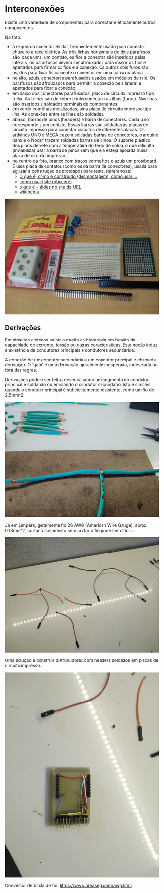 # Interconexões

Existe uma variedade de componentes para conectar eletricamente outros componentes.

Na foto: 

- à esquerda conector Sindal, frequentemente usado para conectar chuveiro à rede elétrica. As três linhas horizontais de dois parafusos são, cada uma, um contato, os fios a conectar são inseridos pelas laterais, os pararfusos devem ser afrouxados para inserir os fios e apertados para firmar os fios e a conexão. Os outros dois furos são usados para fixar fisicamente o conector em uma caixa ou placa;
- no alto, azuis, conectores parafusados usados em módulos de relé. Os parafusos são afrouxados para permitir a conexão pela lateral e apertados para fixar a conexão;
- em baixo dos conectores parafusados, placa de circuito impresso tipo trilha. As trilhas são de cobre e interconectam as ilhas (furos). Nas ilhas são inseridos e soldados terminais de componentes;
- em verde com ilhas metalizadas, uma placa de circuito impresso tipo ilha. As conexões entre as ilhas são soldadas.
- abaixo, barras de pinos (headers) e barra de conectores. Cada pino corresponde a um contato. Essas barras são soldadas às placas de circuito impresso para conectar circuitos de diferentes placas. Os arduinos UNO e MEGA trazem soldadas barras de conectores, o arduino nano e o Node* trazem soldadas barras de pinos. O suporte plastico dos pinos derrete com a temperatura do ferro de solda, o que dificulta (inviabiliza) usar a barra de pinos sem que ela esteja apoiada numa placa de circuito impresso.
- no centro da foto, branco com traços vermelhos e azuis um protoboard. É uma placa de contatos (como os da barra de conectores), usada para agilizar a construção de protótipos para teste. Referências:
    - [O que é, como é construído (desmontagem), como usar,...](https://portal.vidadesilicio.com.br/protoboard/)
    - [como usar (site robocore)](https://www.robocore.net/tutoriais/como-utilizar-uma-protoboard)
    - [o que é - slides no site da UEL](http://www.uel.br/pessoal/ernesto/arduino/00_Protoboard.pdf)
    - [wikipedia](https://pt.wikipedia.org/wiki/Placa_de_Ensaio)

![interconexões](IMG_20201017_121308263.jpg)

## Derivações

Em circuitos elétricos existe a noção de hierarquia em função da capacidade de corrente, tensão ou outras características. Esta noção induz a existência de condutores principais e condutores secundários. 

A conexão de um condutor secundário a um condutor principal é chamada derivação. O 'gato' é uma derivação, geralmente inesperada, indesejada ou fora das regras.

Derivações podem ser feitas desencapando um segmento do condutor principal e soldando ou enrolando o condutor secundário. Isto é simples quando o condutor principal é suficientemente resistente, como um fio de 2.5mm^2.

![derivação em fio de 2.5](/projetos/ControlarTomadaPelaInternet/IMG_20201011_162053124.jpg)

Já em jumpers, geralmente fio 26 AWG (American Wire Gauge), aprox. 0,13mm^2, cortar o isolamento sem cortar o fio pode ser difícil...

![derivação em fio 26 AWG](/projetos/ControlarTomadaPelaInternet/IMG_20201012_153949868.jpg)

Uma solução é construir distribuidores com headers soldados em placas de circuito impresso.

![distribuidor](/projetos/ControlarTomadaPelaInternet/IMG_20201012_154010890.jpg)

Conversor de bitola de fio: <https://www.areaseg.com/awg.html>
